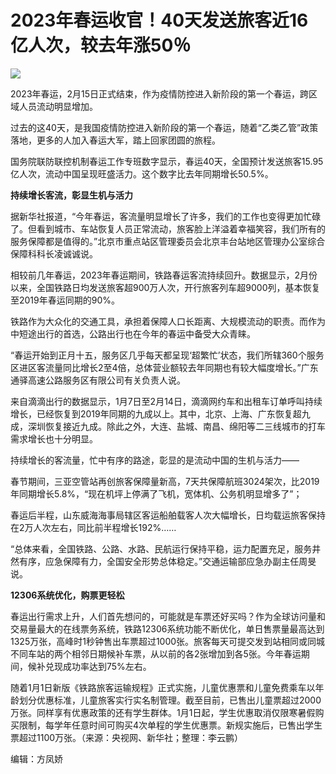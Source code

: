 # 2023年春运收官！40天发送旅客近16亿人次，较去年涨50％

![](https://inews.gtimg.com/newsapp_bt/0/15667848386/1000)

2023年春运，2月15日正式结束，作为疫情防控进入新阶段的第一个春运，跨区域人员流动明显增加。

过去的这40天，是我国疫情防控进入新阶段的第一个春运，随着“乙类乙管”政策落地，更多的人加入春运大军，踏上回家团圆的旅程。

国务院联防联控机制春运工作专班数字显示，春运40天，全国预计发送旅客15.95亿人次，流动中国呈现旺盛活力。这个数字比去年同期增长50.5%。

**持续增长客流，彰显生机与活力**

据新华社报道，“今年春运，客流量明显增长了许多，我们的工作也变得更加忙碌了。但看到城市、车站恢复人员正常流动，旅客脸上洋溢着幸福笑容，我们所有的服务保障都是值得的。”北京市重点站区管理委员会北京丰台站地区管理办公室综合保障科科长凌诚诚说。

相较前几年春运，2023年春运期间，铁路春运客流持续回升。数据显示，2月份以来，全国铁路日均发送旅客超900万人次，开行旅客列车超9000列，基本恢复至2019年春运同期的90%。

铁路作为大众化的交通工具，承担着保障人口长距离、大规模流动的职责。而作为中短途出行的首选，公路出行也在今年的春运中备受大众青睐。

“春运开始到正月十五，服务区几乎每天都呈现‘超繁忙’状态，我们所辖360个服务区进区客流量同比增长2至4倍，总体营业额较去年同期也有较大幅度增长。”广东通驿高速公路服务区有限公司有关负责人说。

来自滴滴出行的数据显示，1月7日至2月14日，滴滴网约车和出租车订单呼叫持续增长，已经恢复到2019年同期的九成以上。其中，北京、上海、广东恢复超九成，深圳恢复接近九成。除此之外，大连、盐城、南昌、绵阳等二三线城市的打车需求增长也十分明显。

持续增长的客流量，忙中有序的路途，彰显的是流动中国的生机与活力——

春节期间，三亚空管站再创旅客保障量新高，7天共保障航班3024架次，比2019年同期增长5.8%，“现在机坪上停满了飞机，宽体机、公务机明显增多了”；

春运后半程，山东威海海事局辖区客运船舶载客人次大幅增长，日均载运旅客保持在2万人次左右，同比前半程增长192%……

“总体来看，全国铁路、公路、水路、民航运行保持平稳，运力配置充足，服务井然有序，应急保障有力，全国安全形势总体稳定。”交通运输部应急办副主任周旻说。

**12306系统优化，购票更轻松**

春运出行需求上升，人们首先想问的，可能就是车票还好买吗？作为全球访问量和交易量最大的在线票务系统，铁路12306系统功能不断优化，单日售票量最高达到1325万张，高峰时1秒钟售出车票超过1000张。旅客每天可提交发到站相同或同城不同车站的两个相邻日期候补车票，从以前的各2张增加到各5张。今年春运期间，候补兑现成功率达到75%左右。

随着1月1日新版《铁路旅客运输规程》正式实施，儿童优惠票和儿童免费乘车以年龄划分优惠标准，儿童旅客实行实名制管理。截至目前，已售出儿童票超过2000万张。同样享有优惠政策的还有学生群体。1月1日起，学生优惠取消仅限寒暑假购买限制，每学年任意时间可购买4次单程的学生优惠票。新规实施后，已售出学生票超过1100万张。（来源：央视网、新华社；整理：李云鹏）

编辑：方凤娇

